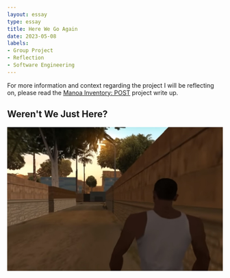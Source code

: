 ```yaml
---
layout: essay
type: essay
title: Here We Go Again
date: 2023-05-08
labels:
- Group Project
- Reflection
- Software Engineering
---
```


For more information and context regarding the project I will be reflecting on, please read the [Manoa Inventory: POST](https://justinjandoc.github.io/projects/manoa-inventory-post) project write up.

## Weren't We Just Here?

<img class="ui medium right floated rounded image" src="../images/here-we-go-again.jpg">
